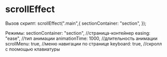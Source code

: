 # scrollEffect

Вызов скрипт: 
scrollEffect(".main",{
  sectionContainer: "section",
});

Режимы:
  sectionContainer: "section",   //страница-контейнер
  easing: "ease",                //тип анимации
  animationTime: 1000,           //длительность анимации
  scrollMenu: true,              //меню навигации по странице
  keyboard: true,                //скролл с поомощью клавиатуры
